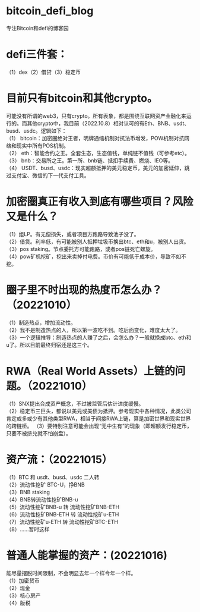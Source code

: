 # bitcoin_defi_blog
专注Bitcoin和defi的博客园

  # defi三件套：
  （1）dex（2）借贷（3）稳定币

  # 目前只有bitcoin和其他crypto。
  可能没有所谓的web3，只有crypto。所有表象，都是围绕互联网资产金融化来运行的。而其他crypto中，我目前（2022.10.8）相对认可的有Eth、BNB、usdt、busd、usdc。逻辑如下：\
（1） bitcoin：加密圈绝对王者，明牌通缩机制对抗法币增发，POW机制对抗网络和现实中所有POS机制。\
（2） eth：智能合约之王。全套生态，生态值钱，单纯链不值钱（可参考etc）。\
（3） bnb：交易所之王。第一所、bnb链、抵扣手续费、燃烧、IEO等。\
（4） USDT、busd、usdc：现实超额抵押的美元稳定币，美元的加密延伸，跳过支付宝、微信的下一代支付工具。

  # 加密圈真正有收入到底有哪些项目？风险又是什么？
  （1）组LP。有无偿损失，或者项目方跑路导致池子没了。\
  （2）借贷。利率低，有可能被别人抵押垃圾币换出btc、eth和u，被别人出货。\
  （3）pos staking。节点委托方可能跑路，或者pos链死亡螺旋。\
  （4）pow矿机挖矿，挖出来卖掉付电费。币价有可能低于成本价，导致不如不挖。

  # 圈子里不时出现的热度币怎么办？（20221010）
  （1）制造热点，增加流动性。\
  （2）我不是制造热点的人，所以第一波吃不到。吃后面变化，难度太大了。\
  （3）一个逻辑推导：制造热点的人赚了之后，会怎么办？一般就换成btc、eth和u了。所以目前最终归宿还是这三个。
  
# RWA（Real World Assets）上链的问题。（20221010）
（1）SNX提出合成资产概念，不过被监管后估计进度缓慢。\
（2）稳定币三巨头，都说以美元或美债为抵押。参考现实中各种情况，此类公司肯定或多或少有其他类型RWA，相当于间接RWA上链，算是加密世界和现实世界的跨链桥。
（3）要特别注意可能会出现“无中生有”的现象（即超额发行稳定币，只要不被挤兑就不怕崩盘）。

# 资产流：（20221015）
（1）BTC  和 usdt、busd、usdc  二人转\
（2）流动性挖矿 BTC-U，挣BNB\
（3）BNB staking\
（4）BNB转流动性挖矿BNB-u\
（5）流动性挖矿BNB-u 转  流动性挖矿BNB-ETH\
（6）流动性挖矿BNB-ETH 转 流动性挖矿u-ETH\
（7）流动性挖矿u-ETH 转 流动性挖矿BTC-ETH\
（8）……暂时这样

# 普通人能掌握的资产：(20221016)
能尽量摆脱时间限制，不会明显去年一个样今年一个样。\
（1）加密货币\
（2）现金\
（3）核心房产\
（4）版税
